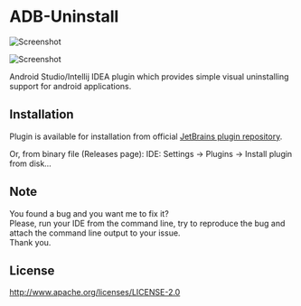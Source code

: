 ADB-Uninstall
=============

![Screenshot](https://f.cloud.github.com/assets/930370/1166455/5710b170-207b-11e3-8f0c-7f1e32ca70fb.png)

![Screenshot](https://f.cloud.github.com/assets/930370/1166454/570ee462-207b-11e3-9739-cf2a5ff6f14e.png)

Android Studio/Intellij IDEA plugin which provides simple visual uninstalling support for android applications.

## Installation
   Plugin is available for installation from official [JetBrains plugin repository](http://plugins.jetbrains.com/plugin/7326?pr=androidstudio).
   
   Or, from binary file (Releases page):
   IDE: Settings → Plugins → Install plugin from disk…

## Note
You found a bug and you want me to fix it?<br>
Please, run your IDE from the command line, try to reproduce the bug and attach the command line output to your issue.<br>
Thank you.

## License
   <http://www.apache.org/licenses/LICENSE-2.0>

    
